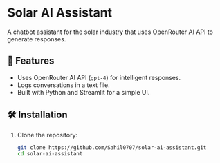 # Solar AI Assistant

A chatbot assistant for the solar industry that uses OpenRouter AI API to generate responses.

## 📌 Features
- Uses OpenRouter AI API (`gpt-4`) for intelligent responses.
- Logs conversations in a text file.
- Built with Python and Streamlit for a simple UI.

## 🛠 Installation

1. Clone the repository:
   ```sh
   git clone https://github.com/Sahil0707/solar-ai-assistant.git
   cd solar-ai-assistant
